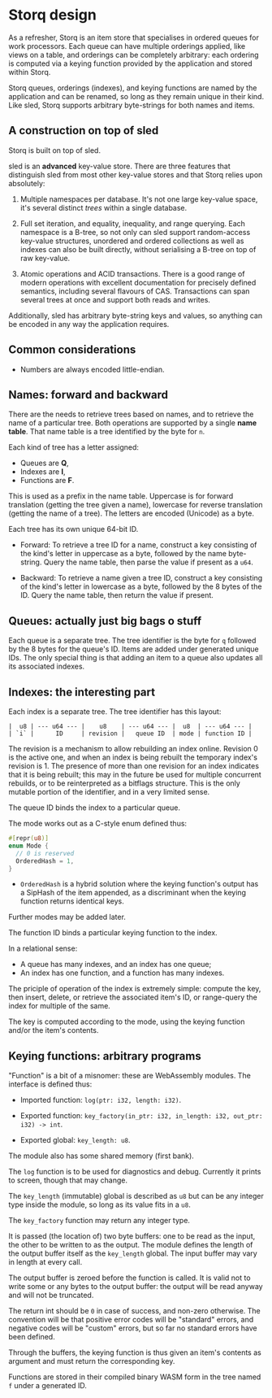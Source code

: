 # Storq design

As a refresher, Storq is an item store that specialises in ordered queues for
work processors. Each queue can have multiple orderings applied, like views on
a table, and orderings can be completely arbitrary: each ordering is computed
via a keying function provided by the application and stored within Storq.

Storq queues, orderings (indexes), and keying functions are named by the
application and can be renamed, so long as they remain unique in their kind.
Like sled, Storq supports arbitrary byte-strings for both names and items.

## A construction on top of sled

Storq is built on top of sled.

sled is an **advanced** key-value store. There are three features that
distinguish sled from most other key-value stores and that Storq relies upon
absolutely:

1. Multiple namespaces per database. It's not one large key-value space, it's
   several distinct _trees_ within a single database.

2. Full set iteration, and equality, inequality, and range querying. Each
   namespace is a B-tree, so not only can sled support random-access key-value
   structures, unordered and ordered collections as well as indexes can also be
   built directly, without serialising a B-tree on top of raw key-value.

3. Atomic operations and ACID transactions. There is a good range of modern
   operations with excellent documentation for precisely defined semantics,
   including several flavours of CAS. Transactions can span several trees at
   once and support both reads and writes.

Additionally, sled has arbitrary byte-string keys and values, so anything can
be encoded in any way the application requires.

## Common considerations

 - Numbers are always encoded little-endian.

## Names: forward and backward

There are the needs to retrieve trees based on names, and to retrieve the name
of a particular tree. Both operations are supported by a single **name table**.
That name table is a tree identified by the byte for `n`.

Each kind of tree has a letter assigned:

 - Queues are **Q**,
 - Indexes are **I**,
 - Functions are **F**.

This is used as a prefix in the name table. Uppercase is for forward
translation (getting the tree given a name), lowercase for reverse translation
(getting the name of a tree). The letters are encoded (Unicode) as a byte.

Each tree has its own unique 64-bit ID.

 - Forward: To retrieve a tree ID for a name, construct a key consisting of the
   kind's letter in uppercase as a byte, followed by the name byte-string.
   Query the name table, then parse the value if present as a `u64`.

 - Backward: To retrieve a name given a tree ID, construct a key consisting of
   the kind's letter in lowercase as a byte, followed by the 8 bytes of the ID.
   Query the name table, then return the value if present.

## Queues: actually just big bags o stuff

Each queue is a separate tree. The tree identifier is the byte for `q` followed
by the 8 bytes for the queue's ID. Items are added under generated unique IDs.
The only special thing is that adding an item to a queue also updates all its
associated indexes.

## Indexes: the interesting part

Each index is a separate tree. The tree identifier has this layout:

```
|  u8 | --- u64 --- |    u8    | --- u64 --- |  u8  | --- u64 --- |
| `i` |      ID     | revision |   queue ID  | mode | function ID |
```

The revision is a mechanism to allow rebuilding an index online. Revision 0 is
the active one, and when an index is being rebuilt the temporary index's
revision is 1. The presence of more than one revision for an index indicates
that it is being rebuilt; this may in the future be used for multiple
concurrent rebuilds, or to be reinterpreted as a bitflags structure. This is
the only mutable portion of the identifier, and in a very limited sense.

The queue ID binds the index to a particular queue.

The mode works out as a C-style enum defined thus:

```rust
#[repr(u8)]
enum Mode {
  // 0 is reserved
  OrderedHash = 1,
}
```

 - `OrderedHash` is a hybrid solution where the keying function's output has a
   SipHash of the item appended, as a discriminant when the keying function
   returns identical keys.

Further modes may be added later.

The function ID binds a particular keying function to the index.

In a relational sense:

 - A queue has many indexes, and an index has one queue;
 - An index has one function, and a function has many indexes.

The priciple of operation of the index is extremely simple: compute the key,
then insert, delete, or retrieve the associated item's ID, or range-query the
index for multiple of the same.

The key is computed according to the mode, using the keying function and/or the
item's contents.

## Keying functions: arbitrary programs

"Function" is a bit of a misnomer: these are WebAssembly modules. The interface
is defined thus:

 - Imported function:
   `log(ptr: i32, length: i32)`.

 - Exported function:
   `key_factory(in_ptr: i32, in_length: i32, out_ptr: i32) -> int`.
 
 - Exported global:
   `key_length: u8`.

The module also has some shared memory (first bank).

The `log` function is to be used for diagnostics and debug. Currently it prints
to screen, though that may change.

The `key_length` (immutable) global is described as `u8` but can be any integer
type inside the module, so long as its value fits in a `u8`.

The `key_factory` function may return any integer type.

It is passed (the location of) two byte buffers: one to be read as the input,
the other to be written to as the output. The module defines the length of the
output buffer itself as the `key_length` global. The input buffer may vary in
length at every call.

The output buffer is zeroed before the function is called. It is valid not to
write some or any bytes to the output buffer: the output will be read anyway
and will not be truncated.

The return int should be `0` in case of success, and non-zero otherwise. The
convention will be that positive error codes will be "standard" errors, and
negative codes will be "custom" errors, but so far no standard errors have been
defined.

Through the buffers, the keying function is thus given an item's contents as
argument and must return the corresponding key.

Functions are stored in their compiled binary WASM form in the tree named `f`
under a generated ID.
